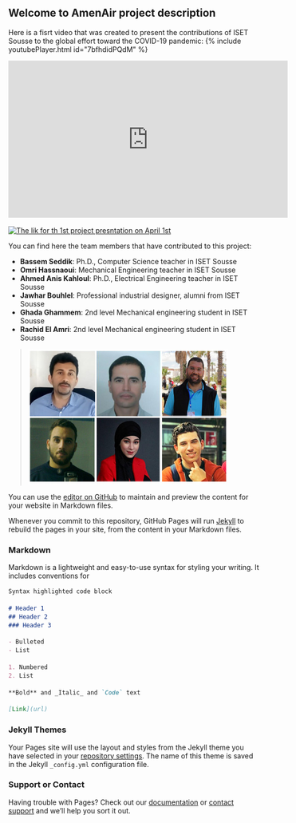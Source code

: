 ## Welcome to AmenAir project description

Here is a fisrt video that was created to present the contributions of ISET Sousse to the global effort toward the COVID-19 pandemic:
{% include youtubePlayer.html id="7bfhdidPQdM" %}

<iframe src="https://www.youtube.com/embed/{{ 7bfhdidPQdM}}" 
    width="560" 
    height="315"
    frameborder="0" 
    allowfullscreen>
</iframe>

[![The lik for th 1st project presntation on April 1st](https://i9.ytimg.com/vi/7bfhdidPQdM/mq2.jpg?sqp=CO_MiPYF&rs=AOn4CLChxl1b5jG3fgS6UrLHhS6L72KGkQ)](https://youtu.be/7bfhdidPQdM)




You can find here the team members that have contributed to this project:
- **Bassem Seddik**: Ph.D., Computer Science teacher in ISET Sousse
- **Omri Hassnaoui**: Mechanical Engineering teacher in ISET Sousse
- **Ahmed Anis Kahloul**: Ph.D., Electrical Engineering teacher in ISET Sousse
- **Jawhar Bouhlel**: Professional industrial designer, alumni from ISET Sousse
- **Ghada Ghammem**: 2nd level Mechanical engineering student in ISET Sousse
- **Rachid El Amri**: 2nd level Mechanical engineering student in ISET Sousse

 > ![Image](https://github.com/bassemSeddik/AmenAir/blob/master/images/team_w400.jpg?raw=true)

You can use the [editor on GitHub](https://github.com/bassemSeddik/AmenAir/edit/master/README.md) to maintain and preview the content for your website in Markdown files.

Whenever you commit to this repository, GitHub Pages will run [Jekyll](https://jekyllrb.com/) to rebuild the pages in your site, from the content in your Markdown files.

### Markdown

Markdown is a lightweight and easy-to-use syntax for styling your writing. It includes conventions for

```markdown
Syntax highlighted code block

# Header 1
## Header 2
### Header 3

- Bulleted
- List

1. Numbered
2. List

**Bold** and _Italic_ and `Code` text

[Link](url) 


```



### Jekyll Themes

Your Pages site will use the layout and styles from the Jekyll theme you have selected in your [repository settings](https://github.com/bassemSeddik/AmenAir/settings). The name of this theme is saved in the Jekyll `_config.yml` configuration file.

### Support or Contact

Having trouble with Pages? Check out our [documentation](https://help.github.com/categories/github-pages-basics/) or [contact support](https://github.com/contact) and we’ll help you sort it out.
